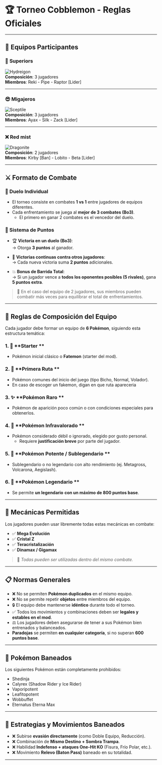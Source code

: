 
# 🏆 Torneo Cobblemon - Reglas Oficiales

---

## 👥 Equipos Participantes

### 👑 **Superiors**  
![Hydreigon](https://play.pokemonshowdown.com/sprites/ani/hydreigon.gif)  
**Composición**: 3 jugadores  
**Miembros**: Reki - Pipe - Raptor [Lider] 


---

### 😎 **Migajeros**  
![Sceptile](https://play.pokemonshowdown.com/sprites/ani/haxorus.gif)  
**Composición**: 3 jugadores  
**Miembros**: Ayax - Silk - Zack [Lider] 


---

### ❌ **Red mist**  
![Dragonite](https://play.pokemonshowdown.com/sprites/ani/dragonite.gif)  
**Composición**: 2 jugadores  
**Miembros**: Kirby [Ban] - Lobito - Beta [Lider] 


---

## ⚔️ Formato de Combate

### 🔁 Duelo Individual
- El torneo consiste en combates **1 vs 1** entre jugadores de equipos diferentes.
- Cada enfrentamiento se juega al **mejor de 3 combates (Bo3)**.  
  - El primero en ganar 2 combates es el vencedor del duelo.

### 🏅 Sistema de Puntos
- 🏆 **Victoria en un duelo (Bo3)**:  
  → Otorga **3 puntos** al ganador.

- 🔁 **Victorias continuas contra otros jugadores**:  
  → Cada nueva victoria suma **2 puntos** adicionales.

- 💥 **Bonus de Barrida Total**:  
  → Si un jugador vence a **todos los oponentes posibles (5 rivales)**, gana **5 puntos extra**.

> 🔁 En el caso del equipo de 2 jugadores, sus miembros pueden combatir más veces para equilibrar el total de enfrentamientos.

---

## 🧬 Reglas de Composición del Equipo

Cada jugador debe formar un equipo de **6 Pokémon**, siguiendo esta estructura temática:

### 1. 🌱 **Starter **
- Pokémon inicial clásico o **Fatemon** (starter del mod).

### 2. 🐛 **Primera Ruta **
- Pokémon comunes del inicio del juego (tipo Bicho, Normal, Volador).
- En caso de escoger un fakemon, digan en que ruta apareceria

### 3. ✨ **Pokémon Raro **
- Pokémon de aparición poco común o con condiciones especiales para obtenerlos.

### 4. 💩 **Pokémon Infravalorado **
- Pokémon considerado débil o ignorado, elegido por gusto personal.  
  - Requiere **justificación breve** por parte del jugador.

### 5. 💪 **Pokémon Potente / Sublegendario **
- Sublegendario o no legendario con alto rendimiento (ej. Metagross, Volcarona, Aegislash).

### 6. 🛐 **Pokémon Legendario **
- Se permite **un legendario** **con un máximo de 800 puntos base**.

---

## 💎 Mecánicas Permitidas

Los jugadores pueden usar libremente todas estas mecánicas en combate:

- ✅ **Mega Evolución**  
- ✅ **Cristal Z**  
- ✅ **Teracristalización**  
- ✅ **Dinamax / Gigamax**

> 🧠 *Todas pueden ser utilizadas dentro del mismo combate.*

---

## 📋 Normas Generales

- ❌ No se permiten **Pokémon duplicados** en el mismo equipo.
- ❌ No se permite repetir **objetos** entre miembros del equipo.
- 🔒 El equipo debe mantenerse **idéntico** durante todo el torneo.
- ✅ Todos los movimientos y combinaciones deben ser **legales y estables en el mod**.
- ⚖️ Los jugadores deben asegurarse de tener a sus Pokémon bien entrenados y balanceados.
- **Paradojas** se permiten **en cualquier categoría**, si no superan **600 puntos base**.

---

## 🚫 Pokémon Baneados

Los siguientes Pokémon están completamente prohibidos:

- Shedinja  
- Calyrex (Shadow Rider y Ice Rider)  
- Vaporipotent  
- Leafitopotent  
- Wobbuffet  
- Eternatus Eterna Max

---

## 🚫 Estrategias y Movimientos Baneados

- ❌ Subirse **evasión directamente** (como Doble Equipo, Reducción).
- ❌ Combinación de **Mismo Destino + Sombra Trampa**.
- ❌ Habilidad **Indefenso + ataques One-Hit KO** (Fisura, Frío Polar, etc.).
- ❌ Movimiento **Relevo (Baton Pass)** baneado en su totalidad.

---

